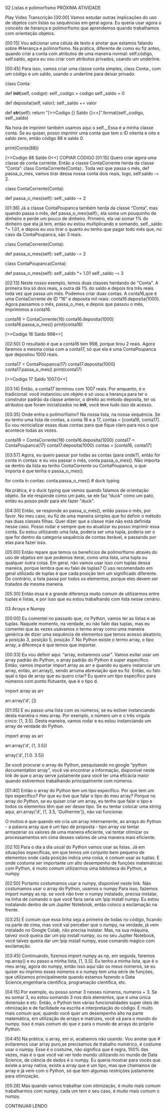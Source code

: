 02
Listas e polimorfismo
PRÓXIMA ATIVIDADE

Play Video
Transcrição
[00:00] Vamos estudar outras implicações do uso de objetos com listas ou sequências em geral agora. Eu queria usar agora o conceito de herança e polimorfismo que aprendemos quando trabalhamos com orientação objetos.

[00:15] Vou adicionar uma célula de texto e anotar que estamos falando sobre #Herança e polimorfismo. Na prática, diferente de como eu fiz antes, quando criei a conta com atributos de uma maneira normal: self.código, self.saldo, agora eu vou criar com atributos privados, usando um underline.

[00:45] Para isso, vamos criar uma classe conta simples, class Conta:, com um código e um saldo, usando o underline para deixar privado.

class Conta:

  def __init__(self, codigo):
    self._codigo = codigo
    self._saldo = 0

  def deposita(self, valor):
    self._saldo += valor

  def __str__(self):
    return "[>>Codigo {} Saldo {}<<]".format(self._codigo, self._saldo)

Na hora de imprimir também usamos aqui o self._.Essa é a minha classe conta. Se eu quiser, posso imprimir uma conta que tem o ID oitenta e oito e saldo zero, então código 88 e saldo 0.

print(Conta(88))

[>>Codigo 88 Saldo 0<<]
COPIAR CÓDIGO
[01:15] Quero criar agora uma classe de conta corrente. Então a classe ContaCorrente herda da classe “Conta”: class ContaCorrente(Conta):. Toda vez que passa o mês, def passa_o_mes, vamos tirar dessa nossa conta dois reais, logo, self.saldo -= 2.

class ContaCorrente(Conta):

  def passa_o_mes(self):
    self._saldo -= 2

[01:36] Já a classe ContaPoupanca também herda da classe “Conta”, mas quando passa o mês, def passa_o_mes(self):, ela soma um pouquinho de dinheiro e perde um pouco de dinheiro. Primeiro, ela vai somar 1% do dinheiro que ela já tem, então eu estou multiplicando e somando, self._saldo *= 1.01, e depois eu vou tirar o quanto eu tenho que pagar todo mês que, no caso da ContaPoupanca, são 3 reais.

class ContaCorrente(Conta):

  def passa_o_mes(self):
    self._saldo -= 2

class ContaPoupanca(Conta):

  def passa_o_mes(self):
    self._saldo *= 1.01
    self._saldo -= 3

[02:13] Neste nosso exemplo, temos duas classes herdando de "Conta". A primeira tira só dois reais, a outra dá 1% do saldo e depois tira três reais toda vez que passa um mês. Podemos criar duas contas. A conta16,que é uma ContaCorrente de ID “16” e deposita mil reais: conta16.deposita(1000). Agora passamos o mês, passa_o_mes, e depois que passou o mês, imprimimos a conta16.

conta16 = ContaCorrente(16)
conta16.deposita(1000)
conta16.passa_o_mes()
print(conta16)

[>>Codigo 16 Saldo 998<<]


[02:50] O resultado é que a conta16 tem 998, porque tirou 2 reais. Agora faremos a mesma coisa com a conta17, só que ela é uma ContaPoupanca que depositou 1000 reais.

conta17 = ContaPoupanca(17)
conta17.deposita(1000)
conta17.passa_o_mes()
print(conta17)

[>>Codigo 17 Saldo 1007.0<<]

[03:14] Então, a conta17 terminou com 1007 reais. Por enquanto, é o tradicional: você instanciou um objeto e só usou a herança para ter o construtor padrão da classe anterior, o direito ao método deposita, ter os atributos que foram inicializados no __init__, você teve tudo isso de acesso.

[03:35] Onde entra o polimorfismo? Na nossa lista, na nossa sequência. Se eu tenho uma lista de contas, a conta 16 e a 17, contas = [conta16, conta17]. Eu vou reinicializar essas duas contas para que fique claro para nós o que acontece todas as vezes.

conta16 = ContaCorrente(16)
conta16.deposita(1000)
conta17 = ContaPoupanca(17)
conta17.deposita(1000)
contas = [conta16, conta17]

[03:57] Agora, eu quero passar por todas as contas (para onde?), então for conta in contas: e eu vou passar o mês, conta.passa_o_mes(). Não importa se dentro da lista eu tenho ContaCorrente ou ContaPoupanca, o que importa é que tenha o passa_o_mes().

for conta in contas:
  conta.passa_o_mes() # duck typing

Na prática, é o duck typing que vemos quando falamos de orientação objeto. Se ele responde como um pato, se ele faz “duck” como um pato, então eu posso pedir para ele fazer "duck".

[04:30] Então, se responde ao passa_o_mes(), então passa o mês, por favor. No meu caso, eu fiz de uma maneira simples que foi definir o método nas duas classes filhas. Quer dizer que a classe mãe não está definida nesse caso. Posso rodar e sempre que eu atualizar eu posso imprimir essa conta. Eu estou utilizando uma lista, poderia ser uma tupla, poderia ser o que for dentro da categoria sequência de contas iterável, e passando por elas para fazer isso.

[05:00] Então repare que temos os benefícios de polimorfismo através do uso de objetos em que podemos iterar, como uma lista, uma tupla ou qualquer outra coisa. Em geral, não vamos usar isso com tuplas dessa maneira, porque lembra que eu falei de tuplas? O uso recomendado em geral utilizado de tuplas é que cada posição tem um significado diferente. Do contrário, a lista passa por todos os elementos, porque eles devem ser tratados da mesma maneira.

[05:30] Então essa é a grande diferença muito comum de utilizarmos entre tuplas e listas, e por isso que eu estou trabalhando com lista nesse cenário.

03 Arrays e Numpy

[00:00] Eu comentei no passado que, no Python, vamos ter as listas e as tuplas. Naquele momento, na verdade, eu não falei das tuplas, mas eu comentei que às vezes usávamos o termo array como uma maneira genérica de dizer uma sequência de elementos que temos acesso aleatório, a posição 3, posição 5, posição 7. No Python existe o termo array, o tipo array, a diferença é que temos que importar.

[00:33] Eu vou definir aqui: “array, evitaremos usar”. Vamos evitar usar um array padrão do Python, o array padrão do Python é super específico. Então, vamos importar import array as arr e quando eu quero instanciar um array, então, arr.array(), sendo arruma abreviação que eu fiz. Então, eu falo qual o tipo de array que eu quero criar? Eu quero um tipo específico para números com ponto flutuante, que é o tipo d.

import array as arr

arr.array('d', [])

[01:05] E eu passo uma lista com os números, se eu estiver instanciando desta maneira o meu array. Por exemplo, o número um e o três vírgula cinco: [1, 3.5]. Desta maneira, vamos rodar e eu estou instanciando um array de verdade do Python.

import array as arr

arr.array('d', [1, 3.5])

array('d', [1.0. 3.5])
 
Se você procurar o array do Python, pesquisando no google “python documentation array”, você vai encontrar a informação, disponível neste link de que o array serve justamente para você ter uma eficácia maior quando estivermos trabalhando principalmente com números.

[01:40] Então o array do Python tem um tipo específico. Por que tem um tipo específico? Por que eu tive que falar o tipo do meu array? Porque no array do Python, se eu quiser criar um array, eu tenho que falar o tipo e todos os elementos têm que ser desse tipo. Se eu tentar colocar uma string aqui, arr.array('d', [1, 3.5, 'Guilherme']), não vai funcionar.

O motivo é que quando ele cria um array internamente, as arrays do Python - a palavra array que é um tipo de proposta - tipo array vai tentar armazenar os valores de uma maneira eficiente, vai tentar otimizar os processamentos em cima desses valores de uma maneira mais eficiente.

[02:10] Para o dia a dia usual do Python vamos usar as listas. Já em situações específicas, em que temos um conjunto bem pequeno de elementos onde cada posição indica uma coisa, é comum usar as tuplas. E onde costuma ser importante um alto desempenho de funções matemáticas com Python, é muito comum utilizarmos uma biblioteca do Python, a numpy.

[02:50] Portanto costumamos usar a numpy, disponível neste link. Não costumamos usar o array do Python, usamos o numpy Para isso, fazemos import numpy as np. se você não tiver o numpy instalado, precisa instalar, na linha de comando o que você faria seria um !pip install numpy. Eu estou instalando dentro de um Jupiter Notebook, então coloco a exclamação na frente.

[03:25] É comum que essa linha seja a primeira de todas no código, ficando na parte de cima, mas você vai perceber que o numpy, na verdade, já vem instalado no Google Colab, não precisa instalar. Mas, na sua máquina, talvez você queira dar um pip install numpy, ou no seu Jupiter Notebook, você talvez queira dar um !pip install numpy, esse comando mágico com exclamação.

[03:45] Continuando, fizemos import numpy as np, em seguida, faremos np.array() e eu passo a minha lista, [1, 3.5]. Eu tenho a minha lista, que é o meu array, agora do numpy, então isso aqui são os meus números, se eu quiser eu imprimo esses números e o numpy tem uma série de funções, que utilizamos principalmente quando estamos fazendo o Data Science,engenharia cientifica, programação científica, etc.

[04:15] Por exemplo, eu posso somar 3 nesses números, numeros + 3. Se eu somar 3, eu estou somando 3 nos dois elementos, que é uma única dimensão e etc. Então, o Python tem várias funcionalidades super úteis de otimização e de facilidade na escrita e interpretação do código. É muito mais comum que, quando você quer um desempenho alto na parte matemática, em utilização de arrays e matrizes, você vá para o mundo do numpy. Isso é mais comum do que ir para o mundo de arrays do próprio Python.

[04:45] Na prática, o array, em si, acabamos não usando. Vou anotar que # evitaremos usar array puro,se precisamos de trabalho numérico, é costume usar o numpy. Esse é o costume, não significa que é regra, 100% das vezes, mas é o que você vai ver todo mundo utilizando no mundo de Data Science, de ciência de dados é o numpy. Eu queria mostrar para vocês que existe a array nativa, existe a array que é um tipo, mas que chamamos de array e já vem com o Python, só que tem algumas restrições justamente para otimização.

[05:28] Mas quando vamos trabalhar com otimização, é muito mais comum trabalharmos com numpy, cada um tem o seu caso, é muito mais comum o numpy.

CONTINUAR LENDO
